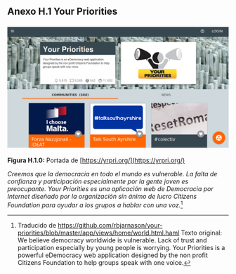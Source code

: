 ## Anexo H.1 Your Priorities 

### ![image alt text](image_0.png)

**Figura H.1.0:** Portada de [https://yrpri.org/](https://yrpri.org/) 

*Creemos que la democracia en todo el mundo es vulnerable. La falta de confianza y participación especialmente por la gente joven es preocupante. Your Priorities es una aplicación web de Democracia por Internet diseñado por la organización sin ánimo de lucro Citizens Foundation para ayudar a los grupos a hablar con una voz.*[^1]

[^1]: Traducido de https://github.com/rbjarnason/your-priorities/blob/master/app/views/home/world.html.haml
Texto original: We believe democracy worldwide is vulnerable. Lack of trust and participation especially by young people is worrying. Your Priorities is a powerful eDemocracy web application designed by the non profit Citizens Foundation to help groups speak with one voice.

